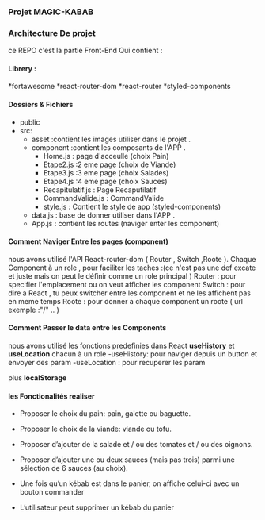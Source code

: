 ### Projet MAGIC-KABAB 

### Architecture De projet 

ce REPO c'est la partie Front-End Qui contient :

 #### Librery :

*fortawesome 
*react-router-dom
*react-router
*styled-components

#### Dossiers & Fichiers
* public 
* src:
   * asset :contient les images utiliser dans le projet . 
   * component :contient les composants de l'APP .
       * Home.js   : page d'acceulle (choix  Pain)
       * Etape2.js :2 eme page (choix de Viande)
       * Etape3.js :3 eme page (choix Salades)
       * Etape4.js :4 eme page (choix Sauces)
       * Recapitulatif.js : Page Recaputilatif
       * CommandValide.js : CommandValide
       * style.js : Contient le style de app (styled-components)
   * data.js : base de donner utiliser dans l'APP .
   * App.js : contient les routes (naviger enter les component)

#### Comment Naviger Entre les pages (component)

nous avons utilisé l'API React-router-dom ( Router , Switch ,Roote ).
Chaque Component à un role , pour faciliter les taches  :(ce n'est pas une def excate et juste mais on peut le définir comme un role principal )
Router : pour specifier l'emplacement ou on veut afficher les component 
Switch : pour dire a React , tu peux switcher entre les component et ne les affichent pas  en meme temps 
Roote  : pour donner a chaque component un roote ( url exemple :"/" .. )

#### Comment Passer le data entre les Components

nous avons utilisé les fonctions predefinies dans React **useHistory** et  **useLocation** chacun à un role
-useHistory: pour naviger depuis un button et envoyer des param
-useLocation : pour recuperer les param 

plus **localStorage**

#### les Fonctionalités realiser 

* Proposer le choix du pain: pain, galette ou baguette.

* Proposer le choix de la viande: viande ou tofu.

* Proposer d’ajouter de la salade et / ou des tomates et / ou des oignons.

* Proposer d’ajouter une ou deux sauces (mais pas trois) parmi une sélection de 6 sauces
(au choix).

* Une fois qu’un kébab est dans le panier, on affiche celui-ci avec un bouton commander

* L’utilisateur peut supprimer un kébab du panier


